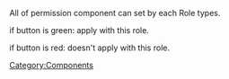 All of permission component can set by each Role types.

if button is green: apply with this role.

if button is red: doesn't apply with this role.

[Category:Components](Category:Components "wikilink")